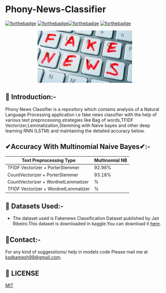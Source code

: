 # Phony-News-Classifier
[![forthebadge](https://forthebadge.com/images/badges/built-with-love.svg)](https://forthebadge.com)
[![forthebadge](https://forthebadge.com/images/badges/made-with-python.svg)](https://forthebadge.com)[![forthebadge](https://forthebadge.com/images/badges/its-not-a-lie-if-you-believe-it.svg)](https://forthebadge.com)
[![forthebadge](https://forthebadge.com/images/badges/built-by-developers.svg)](https://forthebadge.com)
<p align="center">
  <a href="https://github.com/ksdkamesh99/Phony-News-Classifier/">
    <img src="fake.jfif" alt="Logo">
  </a>
</p>

## 📌 Introduction:-
Phony News Classifier is a repository which contains analysis of a Natural Language Processing application i.e fake news classifier with the help of various text preprocessing strategies like Bag of words,TFIDF Vectorizer,Lemmatization,Stemming with Naive bayes and other deep learning RNN (LSTM) and maintaining the detailed accuracy below.

## ✔Accuracy With Multinomial Naive Bayes✔:-
| Text Preprocessing Type              | Multinomial NB      |
|--------------------------------------|---------------------|
| TFIDF Vectorizer + PorterStemmer     | 92.98%              |
| CountVectorizer + PorterStemmer      | 93.18%              |
| CountVectorizer + WordnetLemmatizer  | %              | 
| TFIDF Vectorizer + WordnetLemmatizer | %              |

## 🏁 Datasets Used:-
* The dataset used is Fakenews Classification Dataset published by Jair Ribeiro.This dataset is downloaded in kaggle.You can download it [here](https://www.kaggle.com/liberoliber/onion-notonion-datasets/download).

## 📧Contact:-
For any kind of suggesstions/ help in models code Please mail me at ksdkamesh99@gmail.com.


## 📜 LICENSE
[MIT](https://github.com/ksdkamesh99/Phony-News-Classifier/blob/master/LICENSE)
